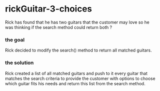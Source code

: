 # rickGuitar-3-choices

Rick has found that he has two guitars that the customer may love so he was thinking if the search method could return both ?

### the goal

Rick decided to modify the search() method to return all matched guitars.

### the solution

Rick created a list of all matched guitars and push to it every guitar that matches the search criteria to provide the customer with options to choose which guitar fits his needs and return this list from the search method.